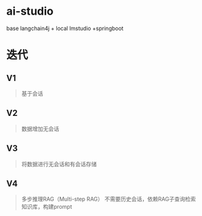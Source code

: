 # ai-studio
base langchain4j + local lmstudio +springboot

# 迭代
## V1

> 基于会话

## V2

> 数据增加无会话

## V3

> 将数据进行无会话和有会话存储

## V4

> 多步推理RAG（Multi-step RAG）
> 不需要历史会话，依赖RAG子查询检索知识库，构建prompt